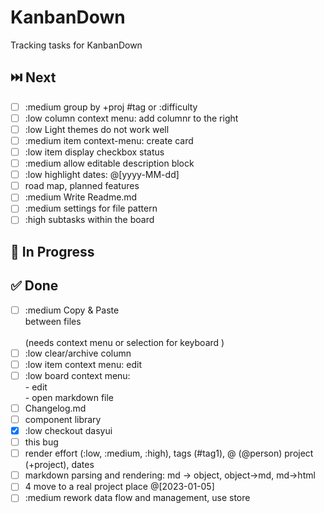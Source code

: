 # KanbanDown

Tracking tasks for KanbanDown

## ⏭️ Next

- [ ] :medium group by +proj #tag or :difficulty
- [ ] :low column context menu: add columnr to the right
- [ ] :low Light themes do not work well
- [ ] :medium item context-menu: create card
- [ ] :low item display checkbox status
- [ ] :medium allow editable description block
- [ ] :low highlight dates: @[yyyy-MM-dd]
- [ ] road map, planned features
- [ ] :medium Write Readme.md
- [ ] :medium settings for file pattern
- [ ] :high subtasks within the board

## 🚧 In Progress



## ✅ Done

- [ ] :medium Copy & Paste    <br />between files <br /> <br />(needs context menu or selection for keyboard )
- [ ] :low clear/archive column
- [ ] :low item context menu: edit
- [ ] :low board context menu:  <br />- edit <br />- open markdown file
- [ ] Changelog.md
- [ ] component library
- [x] :low checkout dasyui
- [ ] this bug
- [ ] render effort (:low, :medium, :high), tags (#tag1), @ (@person) project (+project), dates
- [ ] markdown parsing and rendering: md -> object, object->md, md->html
- [ ] 4 move to a real project place @[2023-01-05]
- [ ] :medium rework data flow and management, use store
